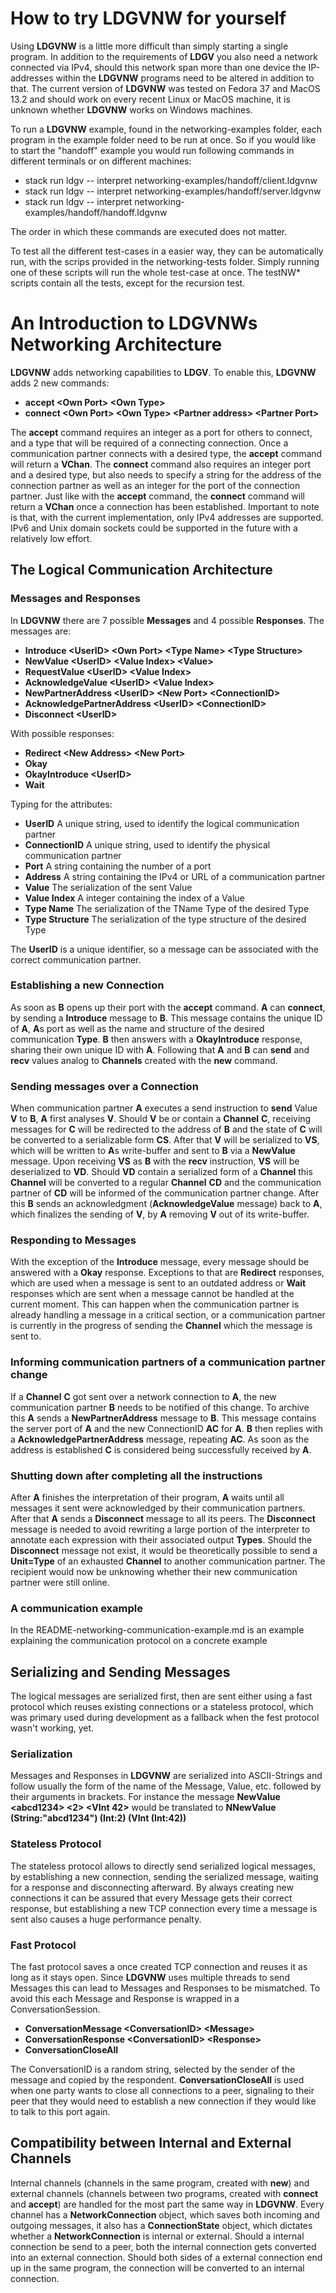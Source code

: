 # How to try **LDGVNW** for yourself

Using **LDGVNW** is a little more difficult than simply starting a single program. In addition to the requirements of **LDGV** you also need a network connected via IPv4, should this network span more than one device the IP-addresses within the **LDGVNW** programs need to be altered in addition to that. The current version of **LDGVNW** was tested on Fedora 37 and MacOS 13.2 and should work on every recent Linux or MacOS machine, it is unknown whether **LDGVNW** works on Windows machines.

To run a **LDGVNW** example, found in the networking-examples folder, each program in the example folder need to be run at once. So if you would like to start the "handoff" example you would run following commands in different terminals or on different machines:

- stack run ldgv -- interpret networking-examples/handoff/client.ldgvnw
- stack run ldgv -- interpret networking-examples/handoff/server.ldgvnw
- stack run ldgv -- interpret networking-examples/handoff/handoff.ldgvnw

The order in which these commands are executed does not matter.

To test all the different test-cases in a easier way, they can be automatically run, with the scrips provided in the networking-tests folder. Simply running one of these scripts will run the whole test-case at once.
The testNW* scripts contain all the tests, except for the recursion test.


# An Introduction to **LDGVNW**s Networking Architecture

**LDGVNW** adds networking capabilities to **LDGV**. To enable this, **LDGVNW** adds 2 new commands:

- **accept \<Own Port> \<Own Type>**
- **connect \<Own Port> \<Own Type> \<Partner address> \<Partner Port>**

The **accept** command requires an integer as a port for others to connect, and a type that will be required of a connecting connection. Once a communication partner connects with a desired type, the **accept** command will return a **VChan**.
The **connect** command also requires an integer port and a desired type, but also needs to specify a string for the address of the connection partner as well as an integer for the port of the connection partner. Just like with the **accept** command, the **connect** command will return a **VChan** once a connection has been established. 
Important to note is that, with the current implementation, only IPv4 addresses are supported. IPv6 and Unix domain sockets could be supported in the future with a relatively low effort.

## The Logical Communication Architecture

### Messages and Responses
In **LDGVNW** there are 7 possible **Messages** and 4 possible **Responses**.
The messages are:

- **Introduce \<UserID> \<Own Port> \<Type Name> \<Type Structure>**
- **NewValue \<UserID> \<Value Index> \<Value>**
- **RequestValue \<UserID> \<Value Index>**
- **AcknowledgeValue \<UserID> \<Value Index>**
- **NewPartnerAddress \<UserID> \<New Port> \<ConnectionID>**
- **AcknowledgePartnerAddress \<UserID> \<ConnectionID>**
- **Disconnect \<UserID>**

With possible responses:

- **Redirect \<New Address> \<New Port>**
- **Okay**
- **OkayIntroduce \<UserID>**
- **Wait**

Typing for the attributes:

- **UserID** A unique string, used to identify the logical communication partner
- **ConnectionID** A unique string, used to identify the physical communication partner
- **Port** A string containing the number of a port
- **Address** A string containing the IPv4 or URL of a communication partner
- **Value** The serialization of the sent Value
- **Value Index** A integer containing the index of a Value
- **Type Name** The serialization of the TName Type of the desired Type
- **Type Structure** The serialization of the type structure of the desired Type

The **UserID** is a unique identifier, so a message can be associated with the correct communication partner.

### Establishing a new Connection
As soon as **B** opens up their port with the **accept** command. **A** can **connect**, by sending a **Introduce** message to **B**. This message contains the unique ID of **A**, **A**s port as well as the name and structure of the desired communication **Type**. **B** then answers with a **OkayIntroduce** response, sharing their own unique ID with **A**. Following that **A** and **B** can **send** and **recv** values analog to **Channels** created with the **new** command.

### Sending messages over a Connection
When communication partner **A** executes a send instruction to **send** Value **V** to **B**, **A** first analyses **V**. Should **V** be or contain a **Channel** **C**, receiving messages for **C** will be redirected to the address of **B** and the state of **C** will be converted to a serializable form **CS**. After that **V** will be serialized to **VS**, which will be written to **A**s write-buffer and sent to **B** via a **NewValue** message. Upon receiving **VS** as **B** with the **recv** instruction, **VS** will be deserialized to **VD**. Should **VD** contain a serialized form of a **Channel** this **Channel** will be converted to a regular **Channel** **CD** and the communication partner of **CD** will be informed of the communication partner change. After this **B** sends an acknowledgment (**AcknowledgeValue** message) back to **A**, which finalizes the sending of **V**, by **A** removing **V** out of its write-buffer.

### Responding to Messages
With the exception of the **Introduce** message, every message should be answered with a **Okay** response. Exceptions to that are **Redirect** responses, which are used when a message is sent to an outdated address or **Wait** responses which are sent when a message cannot be handled at the current moment. This can happen when the communication partner is already handling a message in a critical section, or a communication partner is currently in the progress of sending the **Channel** which the message is sent to.

### Informing communication partners of a communication partner change
If a **Channel** **C** got sent over a network connection to **A**, the new communication partner **B** needs to be notified of this change. To archive this **A** sends a **NewPartnerAddress** message to **B**. This message contains the server port of **A** and the new ConnectionID **AC** for **A**. **B** then replies with a **AcknowledgePartnerAddress** message, repeating **AC**. As soon as the address is established **C** is considered being successfully received by **A**.


### Shutting down after completing all the instructions
After **A** finishes the interpretation of their program, **A** waits until all messages it sent were acknowledged by their communication partners. After that **A** sends a **Disconnect** message to all its peers. The **Disconnect** message is needed to avoid rewriting a large portion of the interpreter to annotate each expression with their associated output **Types**. Should the **Disconnect** message not exist, it would be theoretically possible to send a **Unit=Type** of an exhausted **Channel** to another communication partner. The recipient would now be unknowing whether their new communication partner were still online.

### A communication example

In the README-networking-communication-example.md is an example explaining the communication protocol on a concrete example

## Serializing and Sending Messages
The logical messages are serialized first, then are sent either using a fast protocol which reuses existing connections or a stateless protocol, which was primary used during development as a fallback when the fest protocol wasn't working, yet.

### Serialization
Messages and Responses in **LDGVNW** are serialized into ASCII-Strings and follow usually the form of the name of the Message, Value, etc. followed by their arguments in brackets. For instance the message **NewValue \<abcd1234> \<2> \<VInt 42>** would be translated to **NNewValue (String:"abcd1234") (Int:2) (VInt (Int:42))**

### Stateless Protocol
The stateless protocol allows to directly send serialized logical messages, by establishing a new connection, sending the serialized message, waiting for a response and disconnecting afterward. By always creating new connections it can be assured that every Message gets their correct response, but establishing a new TCP connection every time a message is sent also causes a huge performance penalty.

### Fast Protocol
The fast protocol saves a once created TCP connection and reuses it as long as it stays open. Since **LDGVNW** uses multiple threads to send Messages this can lead to Messages and Responses to be mismatched. To avoid this each Message and Response is wrapped in a ConversationSession.

- **ConversationMessage \<ConversationID> \<Message>**
- **ConversationResponse \<ConversationID> \<Response>**
- **ConversationCloseAll**

The ConversationID is a random string, selected by the sender of the message and copied by the respondent. **ConversationCloseAll** is used when one party wants to close all connections to a peer, signaling to their peer that they would need to establish a new connection if they would like to talk to this port again.

## Compatibility between Internal and External Channels

Internal channels (channels in the same program, created with **new**) and external channels (channels between two programs, created with **connect** and **accept**) are handled for the most part the same way in **LDGVNW**. Every channel has a **NetworkConnection** object, which saves both incoming and outgoing messages, it also has a **ConnectionState** object, which dictates whether a **NetworkConnection** is internal or external. Should a internal connection be send to a peer, both the internal connection gets converted into an external connection. Should both sides of a external connection end up in the same program, the connection will be converted to an internal connection.
